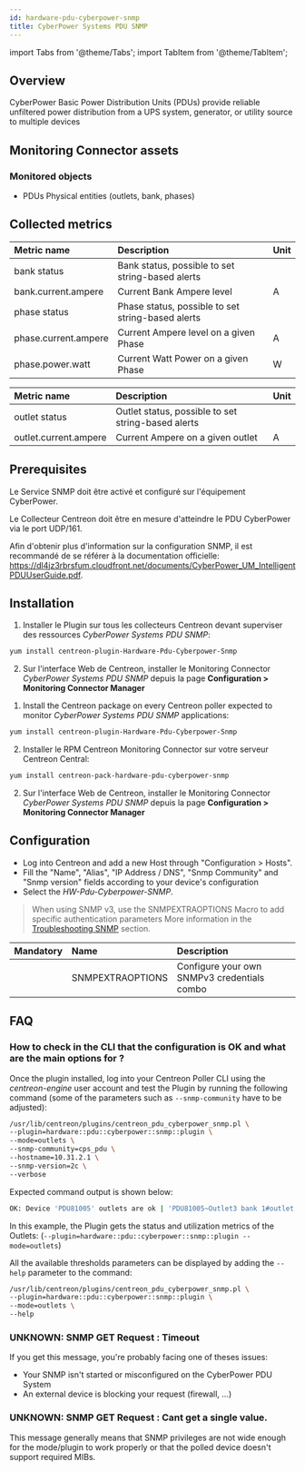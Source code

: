 ```yaml
---
id: hardware-pdu-cyberpower-snmp
title: CyberPower Systems PDU SNMP
---
```

import Tabs from '@theme/Tabs';
import TabItem from '@theme/TabItem';


## Overview

CyberPower Basic Power Distribution Units (PDUs) provide reliable unfiltered power distribution
 from a UPS system, generator, or utility source to multiple devices

## Monitoring Connector assets

### Monitored objects

* PDUs Physical entities (outlets, bank, phases)

## Collected metrics 

<Tabs groupId="sync">
<TabItem value="Load" label="Load">

| Metric name              | Description                                       | Unit |
|:------------------------ |:------------------------------------------------- |:---- |
| bank status              | Bank status, possible to set string-based alerts  |      |
| bank.current.ampere      | Current Bank Ampere level                         |  A   |
| phase status             | Phase status, possible to set string-based alerts |      |
| phase.current.ampere     | Current Ampere level on a given Phase             |  A   |
| phase.power.watt         | Current Watt Power on a given Phase               |  W   |

</TabItem>
<TabItem value="Outlets" label="Outlets">

| Metric name                | Description                                             | Unit |
|:---------------------------|:--------------------------------------------------------|:-----|
| outlet status              | Outlet status, possible to set string-based alerts      |      |
| outlet.current.ampere      | Current Ampere on a given outlet                        |   A  |

</TabItem>
</Tabs>

## Prerequisites 

Le Service SNMP doit être activé et configuré sur l'équipement CyberPower. 

Le Collecteur Centreon doit être en mesure d'atteindre le PDU CyberPower via le port
UDP/161. 

Afin d'obtenir plus d'information sur la configuration SNMP, il est recommandé de se référer à la
documentation officielle: 
https://dl4jz3rbrsfum.cloudfront.net/documents/CyberPower_UM_IntelligentPDUUserGuide.pdf.

## Installation

<Tabs groupId="sync">
<TabItem value="Online License" label="Online License">

1. Installer le Plugin sur tous les collecteurs Centreon devant superviser des ressources *CyberPower Systems PDU SNMP*:

```bash
yum install centreon-plugin-Hardware-Pdu-Cyberpower-Snmp
```

2. Sur l'interface Web de Centreon, installer le Monitoring Connector *CyberPower Systems PDU SNMP* depuis la page **Configuration > Monitoring Connector Manager**

</TabItem>
<TabItem value="Offline License" label="Offline License">

1. Install the Centreon package on every Centreon poller expected to monitor *CyberPower Systems PDU SNMP* applications:

```bash
yum install centreon-plugin-Hardware-Pdu-Cyberpower-Snmp
```

2. Installer le RPM Centreon Monitoring Connector sur votre serveur Centreon Central:

```bash
yum install centreon-pack-hardware-pdu-cyberpower-snmp
```

2. Sur l'interface Web de Centreon, installer le Monitoring Connector *CyberPower Systems PDU SNMP* depuis la page **Configuration > Monitoring Connector Manager**

</TabItem>
</Tabs>

## Configuration

* Log into Centreon and add a new Host through "Configuration > Hosts". 
* Fill the "Name", "Alias", "IP Address / DNS", "Snmp Community" and "Snmp version" fields according to your device's configuration
* Select the *HW-Pdu-Cyberpower-SNMP*.

> When using SNMP v3, use the SNMPEXTRAOPTIONS Macro to add specific authentication parameters 
> More information in the [Troubleshooting SNMP](../getting-started/how-to-guides/troubleshooting-plugins.md#snmpv3-options-mapping) section.

| Mandatory   | Name             | Description                                    |
| :---------- | :--------------- | :--------------------------------------------- |
|             | SNMPEXTRAOPTIONS | Configure your own SNMPv3 credentials combo    |

## FAQ

### How to check in the CLI that the configuration is OK and what are the main options for ?

Once the plugin installed, log into your Centreon Poller CLI using the *centreon-engine* 
user account and test the Plugin by running the following command (some of the parameters 
such as ```--snmp-community``` have to be adjusted):

```bash
/usr/lib/centreon/plugins/centreon_pdu_cyberpower_snmp.pl \
--plugin=hardware::pdu::cyberpower::snmp::plugin \
--mode=outlets \
--snmp-community=cps_pdu \
--hostname=10.31.2.1 \
--snmp-version=2c \
--verbose 
```

Expected command output is shown below: 

```bash
OK: Device 'PDU81005' outlets are ok | 'PDU81005~Outlet3 bank 1#outlet.current.ampere'=0.4A;;;0; 'PDU81005~Outlet7 bank 1#outlet.current.ampere'=0.4A;;;0; 'PDU81005~Outlet8 bank 1#outlet.current.ampere'=0.9A;;;0;checking device 'PDU81005'outlet 'Outlet1 bank 1' state: 'on' [phase: seqPhase1ToNeutral]outlet 'Outlet2 bank 1' state: 'on' [phase: seqPhase1ToNeutral]outlet 'Outlet3 bank 1' state: 'on' [phase: seqPhase1ToNeutral], current : 0.4 Aoutlet 'Outlet4 bank 1' state: 'on' [phase: seqPhase1ToNeutral]outlet 'Outlet5 bank 1' state: 'on' [phase: seqPhase1ToNeutral]outlet 'Outlet6 bank 1' state: 'on' [phase: seqPhase1ToNeutral]outlet 'Outlet7 bank 1' state: 'on' [phase: seqPhase1ToNeutral], current : 0.4 Aoutlet 'Outlet8 bank 1' state: 'on' [phase: seqPhase1ToNeutral], current : 0.9 A
```

In this example, the Plugin gets the status and utilization metrics of the Outlets: 
(```--plugin=hardware::pdu::cyberpower::snmp::plugin --mode=outlets```)

All the available thresholds parameters can be displayed by adding the  ```--help``` 
parameter to the command:

```bash
/usr/lib/centreon/plugins/centreon_pdu_cyberpower_snmp.pl \
--plugin=hardware::pdu::cyberpower::snmp::plugin \
--mode=outlets \
--help
```

### UNKNOWN: SNMP GET Request : Timeout

If you get this message, you're probably facing one of theses issues: 
* Your SNMP isn't started or misconfigured on the CyberPower PDU System
* An external device is blocking your request (firewall, ...)

### UNKNOWN: SNMP GET Request : Cant get a single value.

This message generally means that SNMP privileges are not wide enough for the mode/plugin to work properly 
or that the polled device doesn't support required MIBs. 